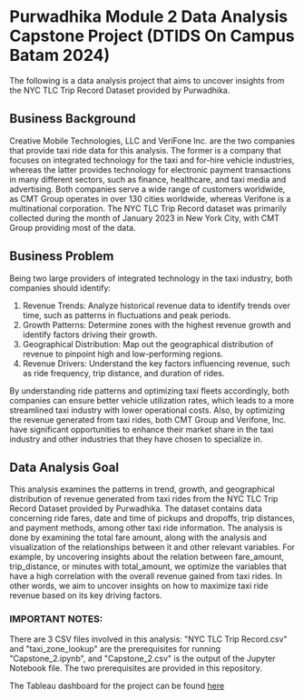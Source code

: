 # Purwadhika Module 2 Data Analysis Capstone Project (DTIDS On Campus Batam 2024)

The following is a data analysis project that aims to uncover insights from the NYC TLC Trip Record Dataset provided by Purwadhika.

## Business Background
Creative Mobile Technologies, LLC and VeriFone Inc. are the two companies that provide taxi ride data for this analysis. The former is a company that focuses on integrated technology for the taxi and for-hire vehicle industries, whereas the latter provides technology for electronic payment transactions in many different sectors, such as finance, healthcare, and taxi media and advertising. Both companies serve a wide range of customers worldwide, as CMT Group operates in over 130 cities worldwide, whereas Verifone is a multinational corporation. The NYC TLC Trip Record dataset was primarily collected during the month of January 2023 in New York City, with CMT Group providing most of the data.

## Business Problem
Being two large providers of integrated technology in the taxi industry, both companies should identify:

1. Revenue Trends: Analyze historical revenue data to identify trends over time, such as patterns in fluctuations and peak periods.
2. Growth Patterns: Determine zones with the highest revenue growth and identify factors driving their growth.
3. Geographical Distribution: Map out the geographical distribution of revenue to pinpoint high and low-performing regions.
4. Revenue Drivers: Understand the key factors influencing revenue, such as ride frequency, trip distance, and duration of rides.
   
By understanding ride patterns and optimizing taxi fleets accordingly, both companies can ensure better vehicle utilization rates, which leads to a more streamlined taxi industry with lower operational costs. Also, by optimizing the revenue generated from taxi rides, both CMT Group and Verifone, Inc. have significant opportunities to enhance their market share in the taxi industry and other industries that they have chosen to specialize in.

## Data Analysis Goal
This analysis examines the patterns in trend, growth, and geographical distribution of revenue generated from taxi rides from the NYC TLC Trip Record Dataset provided by Purwadhika. The dataset contains data concerning ride fares, date and time of pickups and dropoffs, trip distances, and payment methods, among other taxi ride information. The analysis is done by examining the total fare amount, along with the analysis and visualization of the relationships between it and other relevant variables. For example, by uncovering insights about the relation between fare_amount, trip_distance, or minutes with total_amount, we optimize the variables that have a high correlation with the overall revenue gained from taxi rides. In other words, we aim to uncover insights on how to maximize taxi ride revenue based on its key driving factors.

### IMPORTANT NOTES:
There are 3 CSV files involved in this analysis: "NYC TLC Trip Record.csv" and "taxi_zone_lookup" are the prerequisites for running "Capstone_2.ipynb", and "Capstone_2.csv" is the output of the Jupyter Notebook file. The two prerequisites are provided in this repository.

The Tableau dashboard for the project can be found [here](https://public.tableau.com/app/profile/randy.prawiro/viz/Capstone2Dashboard_17176907722230/NYCTaxiDashboard)
